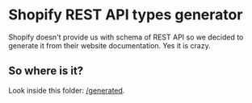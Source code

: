 # Shopify REST API types generator

Shopify doesn't provide us with schema of REST API so we decided to generate it from their website documentation. Yes it is crazy.

## So where is it?

Look inside this folder: [/generated](generated).

